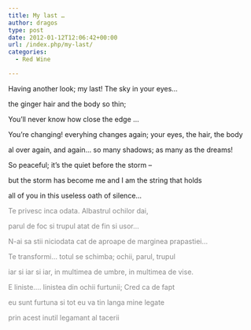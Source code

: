 ```yaml
---
title: My last …
author: dragos
type: post
date: 2012-01-12T12:06:42+00:00
url: /index.php/my-last/
categories:
  - Red Wine

---
```

Having another look; my last! The sky in your eyes&#8230;
  
the ginger hair and the body so thin;
  
You&#8217;ll never know how close the edge &#8230;
  
You&#8217;re changing! everyhing changes again; your eyes, the hair, the body
  
al over again, and again&#8230; so many shadows; as many as the dreams!
  
So peaceful; it&#8217;s the quiet before the storm &#8211;
  
but the storm has become me and I am the string that holds
  
all of you in this useless oath of silence&#8230;
  
<span style="color: #888888;">Te privesc inca odata. Albastrul ochilor dai,</span>
  
<span style="color: #888888;">parul de foc si trupul atat de fin si usor&#8230;</span><!--more-->


  
<span style="color: #888888;">N-ai sa stii niciodata cat de aproape de marginea prapastiei&#8230;</span>
  
<span style="color: #888888;">Te transformi&#8230; totul se schimba; ochii, parul, trupul</span>
  
<span style="color: #888888;">iar si iar si iar, in multimea de umbre, in multimea de vise.</span>
  
<span style="color: #888888;">E liniste&#8230;. linistea din ochii furtunii; Cred ca de fapt</span>
  
<span style="color: #888888;">eu sunt furtuna si tot eu va tin langa mine legate</span>
  
<span style="color: #888888;">prin acest inutil legamant al tacerii</span>